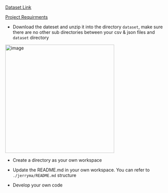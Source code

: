 [Dataset Link](https://www.kaggle.com/datasets/datasnaek/youtube-new)

[Project Requirments](https://cseweb.ucsd.edu/classes/fa24/cse258-b/files/assignment2.pdf)

* Download the dateset and unzip it into the directory `dataset`, make sure there are no other sub directories between your csv & json files and `dataset` directory

<img width="343" alt="image" src="https://github.com/user-attachments/assets/013c9995-bbe0-46a7-b3f6-8b96268b9fe3">

* Create a directory as your own workspace

* Update the README.md in your own workspace. You can refer to `./jerryma/README.md` structure

* Develop your own code
